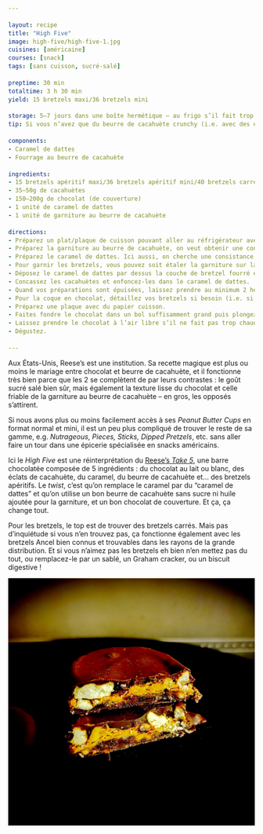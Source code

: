 ```yaml
---

layout: recipe
title: "High Five"
image: high-five/high-five-1.jpg
cuisines: [américaine]
courses: [snack]
tags: [sans cuisson, sucré-salé]

preptime: 30 min
totaltime: 3 h 30 min 
yield: 15 bretzels maxi/36 bretzels mini

storage: 5–7 jours dans une boîte hermétique – au frigo s’il fait trop chaud. 2 mois au congélateur.
tip: Si vous n’avez que du beurre de cacahuète crunchy (i.e. avec des éclats de cacahuètes) sous la main, vous pouvez en mettre environ 30&nbsp;grammes de plus dans le fourrage – soit 150&nbsp;grammes. Avec le beurre de cacahuète crunchy dans le caramel de dattes, vous devriez obtenir plus ou moins la bonne quantité des cacahuètes à concasser.

components:
- Caramel de dattes
- Fourrage au beurre de cacahuète

ingredients:
- 15 bretzels apéritif maxi/36 bretzels apéritif mini/40 bretzels carrés
- 35–50g de cacahuètes
- 150–200g de chocolat (de couverture)
- 1 unité de caramel de dattes
- 1 unité de garniture au beurre de cacahuète

directions:
- Préparez un plat/plaque de cuisson pouvant aller au réfrigérateur avec du papier cuisson.
- Préparez la garniture au beurre de cacahuète, on veut obtenir une consistance proche de la pâte à modeler, quelque chose qui se tient en un morceau mais qui reste étalable donc pas trop crémeux. Réservez.
- Préparez le caramel de dattes. Ici aussi, on cherche une consistance qui se tient bien, pas quelque chose de trop crémeux. Ça doit légèrement coller aux mains mais rester facilement manipulable et étalable. Réservez.
- Pour garnir les bretzels, vous pouvez soit étaler la garniture sur la plaque et délicatement enfoncer les bretzels dedans, soit remplir les bretzels un à un puis les déposer sur la plaque. N’hésitez pas à déborder un peu pour avoir une base sur laquelle poser le caramel de dattes.
- Déposez le caramel de dattes par dessus la couche de bretzel fourré et compactez bien sans pour autant casser le bretzel.
- Concassez les cacahuètes et enfoncez-les dans le caramel de dattes.
- Quand vos préparations sont épuisées, laissez prendre au minimum 2 heures au réfrigérateur – et idéalement la nuit.
- Pour la coque en chocolat, détaillez vos bretzels si besoin (i.e. si vous n’avez pas assemblé les bretzels un par un).
- Préparez une plaque avec du papier cuisson.
- Faites fondre le chocolat dans un bol suffisamment grand puis plongez les bretzels dedans et nappez bien tout autour.
- Laissez prendre le chocolat à l’air libre s’il ne fait pas trop chaud, ou 2 heures au frigo, ou 20 minutes au congélateur en express.
- Dégustez.

---
```


Aux États-Unis, Reese’s est une institution. Sa recette magique est plus ou moins le mariage entre chocolat et beurre de cacahuète, et il fonctionne très bien parce que les 2 se complètent de par leurs contrastes&nbsp;: le goût sucré salé bien sûr, mais également la texture lisse du chocolat et celle friable de la garniture au beurre de cacahuète – en gros, les opposés s’attirent. 

Si nous avons plus ou moins facilement accès à ses <i lang="en">Peanut Butter Cups</i> en format normal et mini, il est un peu plus compliqué de trouver le reste de sa gamme, e.g. <i lang="en">Nutrageous, Pieces, Sticks, Dipped Pretzels</i>, etc. sans aller faire un tour dans une épicerie spécialisée en snacks américains.

Ici le <i lang="en">High Five</i> est une réinterprétation du [Reese’s <i lang="en">Take 5</i>](https://en.wikipedia.org/wiki/Reese%27s_Take_5), une barre chocolatée composée de 5 ingrédients&nbsp;: du chocolat au lait ou blanc, des éclats de cacahuète, du caramel, du beurre de cacahuète et… des bretzels apéritifs. Le <i lang="en">twist</i>, c’est qu’on remplace le caramel par du “caramel de dattes” et qu’on utilise un bon beurre de cacahuète sans sucre ni huile ajoutée pour la garniture, et un bon chocolat de couverture. Et ça, ça change tout.

Pour les bretzels, le top est de trouver des bretzels carrés. Mais pas d’inquiétude si vous n’en trouvez pas, ça fonctionne également avec les bretzels Ancel bien connus et trouvables dans les rayons de la grande distribution. Et si vous n’aimez pas les bretzels eh bien n’en mettez pas du tout, ou remplacez-le par un sablé, un Graham cracker, ou un biscuit digestive&nbsp;!

![Bretzel apéritif, garniture au beurre de cacahuète, caramel de dattes, cacahuètes, et chocolat noir. On peut bien voir les ingrédients quand on découpe/croque dans cette confiserie, comme dans l’originale.](../images/high-five/high-five-2.jpg)